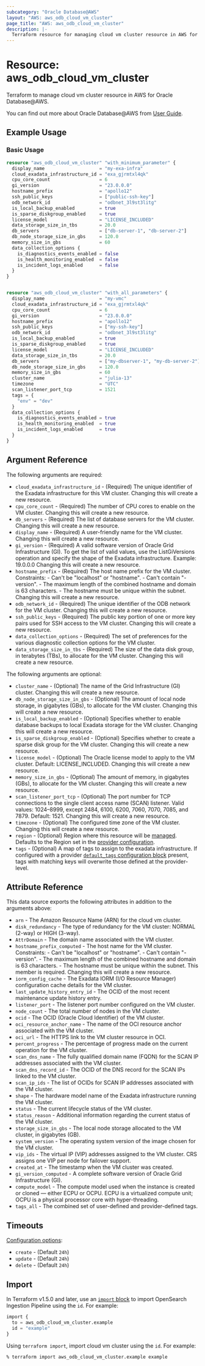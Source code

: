 ```yaml
---
subcategory: "Oracle Database@AWS"
layout: "AWS: aws_odb_cloud_vm_cluster"
page_title: "AWS: aws_odb_cloud_vm_cluster"
description: |-
  Terraform resource for managing cloud vm cluster resource in AWS for Oracle Database@AWS.
---
```


# Resource: aws_odb_cloud_vm_cluster

Terraform to manage cloud vm cluster resource in AWS for Oracle Database@AWS.

You can find out more about Oracle Database@AWS from [User Guide](https://docs.aws.amazon.com/odb/latest/UserGuide/what-is-odb.html).

## Example Usage

### Basic Usage

```terraform
resource "aws_odb_cloud_vm_cluster" "with_minimum_parameter" {
  display_name                    = "my-exa-infra"
  cloud_exadata_infrastructure_id = "exa_gjrmtxl4qk"
  cpu_core_count                  = 6
  gi_version                      = "23.0.0.0"
  hostname_prefix                 = "apollo12"
  ssh_public_keys                 = ["public-ssh-key"]
  odb_network_id                  = "odbnet_3l9st3litg"
  is_local_backup_enabled         = true
  is_sparse_diskgroup_enabled     = true
  license_model                   = "LICENSE_INCLUDED"
  data_storage_size_in_tbs        = 20.0
  db_servers                      = ["db-server-1", "db-server-2"]
  db_node_storage_size_in_gbs     = 120.0
  memory_size_in_gbs              = 60
  data_collection_options {
    is_diagnostics_events_enabled = false
    is_health_monitoring_enabled  = false
    is_incident_logs_enabled      = false
  }
}


resource "aws_odb_cloud_vm_cluster" "with_all_parameters" {
  display_name                    = "my-vmc"
  cloud_exadata_infrastructure_id = "exa_gjrmtxl4qk"
  cpu_core_count                  = 6
  gi_version                      = "23.0.0.0"
  hostname_prefix                 = "apollo12"
  ssh_public_keys                 = ["my-ssh-key"]
  odb_network_id                  = "odbnet_3l9st3litg"
  is_local_backup_enabled         = true
  is_sparse_diskgroup_enabled     = true
  license_model                   = "LICENSE_INCLUDED"
  data_storage_size_in_tbs        = 20.0
  db_servers                      = ["my-dbserver-1", "my-db-server-2"]
  db_node_storage_size_in_gbs     = 120.0
  memory_size_in_gbs              = 60
  cluster_name                    = "julia-13"
  timezone                        = "UTC"
  scan_listener_port_tcp          = 1521
  tags = {
    "env" = "dev"
  }
  data_collection_options {
    is_diagnostics_events_enabled = true
    is_health_monitoring_enabled  = true
    is_incident_logs_enabled      = true
  }
}
```

## Argument Reference

The following arguments are required:

* `cloud_exadata_infrastructure_id` - (Required) The unique identifier of the Exadata infrastructure for this VM cluster. Changing this will create a new resource.
* `cpu_core_count` - (Required) The number of CPU cores to enable on the VM cluster. Changing this will create a new resource.
* `db_servers` - (Required) The list of database servers for the VM cluster. Changing this will create a new resource.
* `display_name` - (Required) A user-friendly name for the VM cluster. Changing this will create a new resource.
* `gi_version` - (Required) A valid software version of Oracle Grid Infrastructure (GI). To get the list of valid values, use the ListGiVersions operation and specify the shape of the Exadata infrastructure. Example: 19.0.0.0 Changing this will create a new resource.
* `hostname_prefix` - (Required) The host name prefix for the VM cluster. Constraints: - Can't be "localhost" or "hostname". - Can't contain "-version". - The maximum length of the combined hostname and domain is 63 characters. - The hostname must be unique within the subnet. Changing this will create a new resource.
* `odb_network_id` - (Required) The unique identifier of the ODB network for the VM cluster. Changing this will create a new resource.
* `ssh_public_keys` - (Required) The public key portion of one or more key pairs used for SSH access to the VM cluster. Changing this will create a new resource.
* `data_collection_options` - (Required) The set of preferences for the various diagnostic collection options for the VM cluster.
* `data_storage_size_in_tbs` - (Required) The size of the data disk group, in terabytes (TBs), to allocate for the VM cluster. Changing this will create a new resource.

The following arguments are optional:

* `cluster_name` - (Optional) The name of the Grid Infrastructure (GI) cluster. Changing this will create a new resource.
* `db_node_storage_size_in_gbs` - (Optional) The amount of local node storage, in gigabytes (GBs), to allocate for the VM cluster. Changing this will create a new resource.
* `is_local_backup_enabled` - (Optional) Specifies whether to enable database backups to local Exadata storage for the VM cluster. Changing this will create a new resource.
* `is_sparse_diskgroup_enabled` - (Optional) Specifies whether to create a sparse disk group for the VM cluster. Changing this will create a new resource.
* `license_model` - (Optional) The Oracle license model to apply to the VM cluster. Default: LICENSE_INCLUDED. Changing this will create a new resource.
* `memory_size_in_gbs` - (Optional) The amount of memory, in gigabytes (GBs), to allocate for the VM cluster. Changing this will create a new resource.
* `scan_listener_port_tcp` - (Optional) The port number for TCP connections to the single client access name (SCAN) listener. Valid values: 1024–8999, except 2484, 6100, 6200, 7060, 7070, 7085, and 7879. Default: 1521. Changing this will create a new resource.
* `timezone` - (Optional) The configured time zone of the VM cluster. Changing this will create a new resource.
* `region` - (Optional) Region where this resource will be [managed](https://docs.aws.amazon.com/general/latest/gr/rande.html#regional-endpoints). Defaults to the Region set in the [provider configuration](https://registry.terraform.io/providers/hashicorp/aws/latest/docs#aws-configuration-reference).
* `tags` - (Optional) A map of tags to assign to the exadata infrastructure. If configured with a provider [`default_tags` configuration block](https://registry.terraform.io/providers/hashicorp/aws/latest/docs#default_tags-configuration-block) present, tags with matching keys will overwrite those defined at the provider-level.

## Attribute Reference

This data source exports the following attributes in addition to the arguments above:

* `arn` - The Amazon Resource Name (ARN) for the cloud vm cluster.
* `disk_redundancy` - The type of redundancy for the VM cluster: NORMAL (2-way) or HIGH (3-way).
* `AttrDomain` - The domain name associated with the VM cluster.
* `hostname_prefix_computed` - The host name for the VM cluster. Constraints: - Can't be "localhost" or "hostname". - Can't contain "-version". - The maximum length of the combined hostname and domain is 63 characters. - The hostname must be unique within the subnet. This member is required. Changing this will create a new resource.
* `iorm_config_cache` - The Exadata IORM (I/O Resource Manager) configuration cache details for the VM cluster.
* `last_update_history_entry_id` - The OCID of the most recent maintenance update history entry.
* `listener_port` - The listener port number configured on the VM cluster.
* `node_count` - The total number of nodes in the VM cluster.
* `ocid` - The OCID (Oracle Cloud Identifier) of the VM cluster.
* `oci_resource_anchor_name` - The name of the OCI resource anchor associated with the VM cluster.
* `oci_url` - The HTTPS link to the VM cluster resource in OCI.
* `percent_progress` - The percentage of progress made on the current operation for the VM cluster.
* `scan_dns_name` - The fully qualified domain name (FQDN) for the SCAN IP addresses associated with the VM cluster.
* `scan_dns_record_id` - The OCID of the DNS record for the SCAN IPs linked to the VM cluster.
* `scan_ip_ids` - The list of OCIDs for SCAN IP addresses associated with the VM cluster.
* `shape` - The hardware model name of the Exadata infrastructure running the VM cluster.
* `status` - The current lifecycle status of the VM cluster.
* `status_reason` - Additional information regarding the current status of the VM cluster.
* `storage_size_in_gbs` - The local node storage allocated to the VM cluster, in gigabytes (GB).
* `system_version` - The operating system version of the image chosen for the VM cluster.
* `vip_ids` - The virtual IP (VIP) addresses assigned to the VM cluster. CRS assigns one VIP per node for failover support.
* `created_at` - The timestamp when the VM cluster was created.
* `gi_version_computed` - A complete software version of Oracle Grid Infrastructure (GI).
* `compute_model` - The compute model used when the instance is created or cloned — either ECPU or OCPU. ECPU is a virtualized compute unit; OCPU is a physical processor core with hyper-threading.
* `tags_all` - The combined set of user-defined and provider-defined tags.

## Timeouts

[Configuration options](https://developer.hashicorp.com/terraform/language/resources/syntax#operation-timeouts):

* `create` - (Default `24h`)
* `update` - (Default `24h`)
* `delete` - (Default `24h`)

## Import

In Terraform v1.5.0 and later, use an [`import` block](https://developer.hashicorp.com/terraform/language/import) to import OpenSearch Ingestion Pipeline using the `id`. For example:

```terraform
import {
  to = aws_odb_cloud_vm_cluster.example
  id = "example"
}
```

Using `terraform import`, import cloud vm cluster using the `id`. For example:

```console
% terraform import aws_odb_cloud_vm_cluster.example example
```
